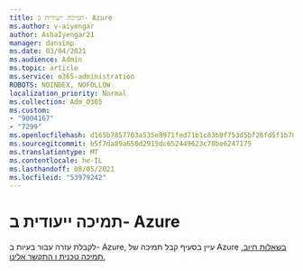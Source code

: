 ```yaml
---
title: תמיכה ייעודית ב- Azure
ms.author: v-aiyengar
author: AshaIyengar21
manager: dansimp
ms.date: 03/04/2021
ms.audience: Admin
ms.topic: article
ms.service: o365-administration
ROBOTS: NOINDEX, NOFOLLOW
localization_priority: Normal
ms.collection: Adm_O365
ms.custom:
- "9004167"
- "7299"
ms.openlocfilehash: d165b7857703a535e8971fed71b1c83b9f753d5bf26fd5f1b76fe583a6c61578
ms.sourcegitcommit: b5f7da89a650d2915dc652449623c78be6247175
ms.translationtype: MT
ms.contentlocale: he-IL
ms.lasthandoff: 08/05/2021
ms.locfileid: "53979242"
---
```

# <a name="dedicated-azure-support"></a>תמיכה ייעודית ב- Azure

לקבלת עזרה עבור בעיות ב- Azure, עיין בסעיף קבל תמיכה של Azure [בשאלות חיוב, תמיכה טכנית ו התקשר אלינו.](https://go.microsoft.com/fwlink/?linkid=2081348)
